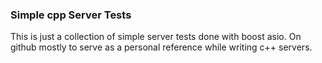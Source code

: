 ### Simple cpp Server Tests

This is just a collection of simple server tests done with boost asio. On github mostly to serve as a personal reference while writing c++ servers.
